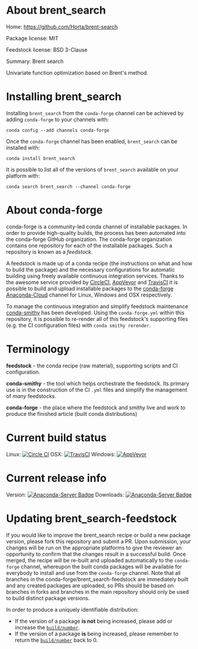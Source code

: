 About brent_search
==================

Home: https://github.com/Horta/brent-search

Package license: MIT

Feedstock license: BSD 3-Clause

Summary: Brent search

Univariate function optimization based on Brent's method.


Installing brent_search
=======================

Installing `brent_search` from the `conda-forge` channel can be achieved by adding `conda-forge` to your channels with:

```
conda config --add channels conda-forge
```

Once the `conda-forge` channel has been enabled, `brent_search` can be installed with:

```
conda install brent_search
```

It is possible to list all of the versions of `brent_search` available on your platform with:

```
conda search brent_search --channel conda-forge
```



About conda-forge
=================

conda-forge is a community-led conda channel of installable packages.
In order to provide high-quality builds, the process has been automated into the
conda-forge GitHub organization. The conda-forge organization contains one repository
for each of the installable packages. Such a repository is known as a *feedstock*.

A feedstock is made up of a conda recipe (the instructions on what and how to build
the package) and the necessary configurations for automatic building using freely
available continuous integration services. Thanks to the awesome service provided by
[CircleCI](https://circleci.com/), [AppVeyor](http://www.appveyor.com/)
and [TravisCI](https://travis-ci.org/) it is possible to build and upload installable
packages to the [conda-forge](https://anaconda.org/conda-forge)
[Anaconda-Cloud](http://docs.anaconda.org/) channel for Linux, Windows and OSX respectively.

To manage the continuous integration and simplify feedstock maintenance
[conda-smithy](http://github.com/conda-forge/conda-smithy) has been developed.
Using the ``conda-forge.yml`` within this repository, it is possible to re-render all of
this feedstock's supporting files (e.g. the CI configuration files) with ``conda smithy rerender``.


Terminology
===========

**feedstock** - the conda recipe (raw material), supporting scripts and CI configuration.

**conda-smithy** - the tool which helps orchestrate the feedstock.
                   Its primary use is in the construction of the CI ``.yml`` files
                   and simplify the management of *many* feedstocks.

**conda-forge** - the place where the feedstock and smithy live and work to
                  produce the finished article (built conda distributions)

Current build status
====================

Linux: [![Circle CI](https://circleci.com/gh/conda-forge/brent_search-feedstock.svg?style=shield)](https://circleci.com/gh/conda-forge/brent_search-feedstock)
OSX: [![TravisCI](https://travis-ci.org/conda-forge/brent_search-feedstock.svg?branch=master)](https://travis-ci.org/conda-forge/brent_search-feedstock)
Windows: [![AppVeyor](https://ci.appveyor.com/api/projects/status/github/conda-forge/brent_search-feedstock?svg=True)](https://ci.appveyor.com/project/conda-forge/brent-search-feedstock/branch/master)

Current release info
====================
Version: [![Anaconda-Server Badge](https://anaconda.org/conda-forge/brent_search/badges/version.svg)](https://anaconda.org/conda-forge/brent_search)
Downloads: [![Anaconda-Server Badge](https://anaconda.org/conda-forge/brent_search/badges/downloads.svg)](https://anaconda.org/conda-forge/brent_search)


Updating brent_search-feedstock
===============================

If you would like to improve the brent_search recipe or build a new
package version, please fork this repository and submit a PR. Upon submission,
your changes will be run on the appropriate platforms to give the reviewer an
opportunity to confirm that the changes result in a successful build. Once
merged, the recipe will be re-built and uploaded automatically to the
`conda-forge` channel, whereupon the built conda packages will be available for
everybody to install and use from the `conda-forge` channel.
Note that all branches in the conda-forge/brent_search-feedstock are
immediately built and any created packages are uploaded, so PRs should be based
on branches in forks and branches in the main repository should only be used to
build distinct package versions.

In order to produce a uniquely identifiable distribution:
 * If the version of a package **is not** being increased, please add or increase
   the [``build/number``](http://conda.pydata.org/docs/building/meta-yaml.html#build-number-and-string).
 * If the version of a package **is** being increased, please remember to return
   the [``build/number``](http://conda.pydata.org/docs/building/meta-yaml.html#build-number-and-string)
   back to 0.
